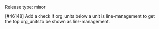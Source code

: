 Release type: minor

[#46148] Add a check if org_units below a unit is line-management to get the top org_units to be shown as line-management.
